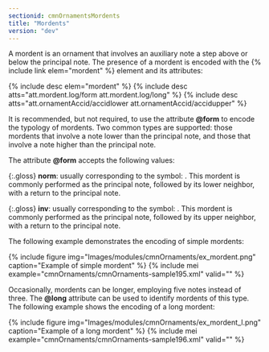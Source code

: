 ```yaml
---
sectionid: cmnOrnamentsMordents
title: "Mordents"
version: "dev"
---
```


A mordent is an ornament that involves an auxiliary note a step above or below the principal note. The presence of a mordent is encoded with the {% include link elem="mordent" %} element and its attributes:

{% include desc elem="mordent" %}
{% include desc atts="att.mordent.log/form att.mordent.log/long" %}
{% include desc atts="att.ornamentAccid/accidlower att.ornamentAccid/accidupper" %}

It is recommended, but not required, to use the attribute **@form** to encode the typology of mordents. Two common types are supported: those mordents that involve a note lower than the principal note, and those that involve a note higher than the principal note.

The attribute **@form** accepts the following values:

{:.gloss}
**norm**: usually corresponding to the symbol: . This mordent is commonly performed as the principal note, followed by its lower neighbor, with a return to the principal note.

{:.gloss}
**inv**: usually corresponding to the symbol: . This mordent is commonly performed as the principal note, followed by its upper neighbor, with a return to the principal note.

The following example demonstrates the encoding of simple mordents:

{% include figure img="Images/modules/cmnOrnaments/ex_mordent.png" caption="Example of simple mordent" %}
{% include mei example="cmnOrnaments/cmnOrnaments-sample195.xml" valid="" %}

Occasionally, mordents can be longer, employing five notes instead of three. The **@long** attribute can be used to identify mordents of this type. The following example shows the encoding of a long mordent:

{% include figure img="Images/modules/cmnOrnaments/ex_mordent_l.png" caption="Example of a long mordent" %}
{% include mei example="cmnOrnaments/cmnOrnaments-sample196.xml" valid="" %}
